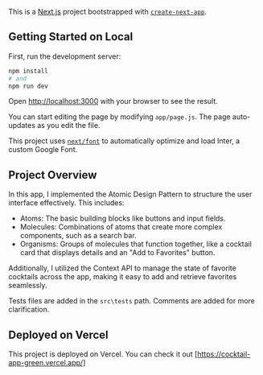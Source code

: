 This is a [Next.js](https://nextjs.org/) project bootstrapped with [`create-next-app`](https://github.com/vercel/next.js/tree/canary/packages/create-next-app).

## Getting Started on Local

First, run the development server:

```bash
npm install
# and
npm run dev
```

Open [http://localhost:3000](http://localhost:3000) with your browser to see the result.

You can start editing the page by modifying `app/page.js`. The page auto-updates as you edit the file.

This project uses [`next/font`](https://nextjs.org/docs/basic-features/font-optimization) to automatically optimize and load Inter, a custom Google Font.

## Project Overview

In this app, I implemented the Atomic Design Pattern to structure the user interface effectively. This includes:

- Atoms: The basic building blocks like buttons and input fields.
- Molecules: Combinations of atoms that create more complex components, such as a search bar.
- Organisms: Groups of molecules that function together, like a cocktail card that displays details and an "Add to Favorites" button.

Additionally, I utilized the Context API to manage the state of favorite cocktails across the app, making it easy to add and retrieve favorites seamlessly.

Tests files are added in the `src\tests` path. Comments are added for more clarification.

## Deployed on Vercel

This project is deployed on Vercel. You can check it out [https://cocktail-app-green.vercel.app/]
